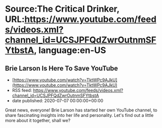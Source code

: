 # Source:The Critical Drinker, URL:https://www.youtube.com/feeds/videos.xml?channel_id=UCSJPFQdZwrOutnmSFYtbstA, language:en-US

## Brie Larson Is Here To Save YouTube
 - [https://www.youtube.com/watch?v=TktWPc9AJkU](https://www.youtube.com/watch?v=TktWPc9AJkU)
 - RSS feed: https://www.youtube.com/feeds/videos.xml?channel_id=UCSJPFQdZwrOutnmSFYtbstA
 - date published: 2020-07-07 00:00:00+00:00

Great news, everyone! Brie Larson has started her own YouTube channel, to share fascinating insights into her life and personality. Let's find out a little more about it together, shall we?

